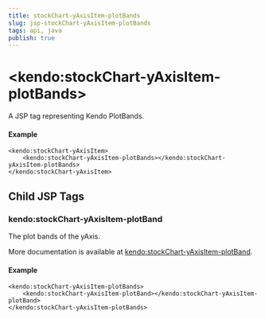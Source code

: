 ```yaml
---
title: stockChart-yAxisItem-plotBands
slug: jsp-stockChart-yAxisItem-plotBands
tags: api, java
publish: true
---
```


# \<kendo:stockChart-yAxisItem-plotBands\>
A JSP tag representing Kendo PlotBands.

#### Example
    <kendo:stockChart-yAxisItem>
        <kendo:stockChart-yAxisItem-plotBands></kendo:stockChart-yAxisItem-plotBands>
    </kendo:stockChart-yAxisItem>


## Child JSP Tags

### kendo:stockChart-yAxisItem-plotBand

The plot bands of the yAxis.

More documentation is available at [kendo:stockChart-yAxisItem-plotBand](/api/wrappers/jsp/stockchart/yaxisitem-plotband).

#### Example

    <kendo:stockChart-yAxisItem-plotBands>
        <kendo:stockChart-yAxisItem-plotBand></kendo:stockChart-yAxisItem-plotBand>
    </kendo:stockChart-yAxisItem-plotBands>
 
